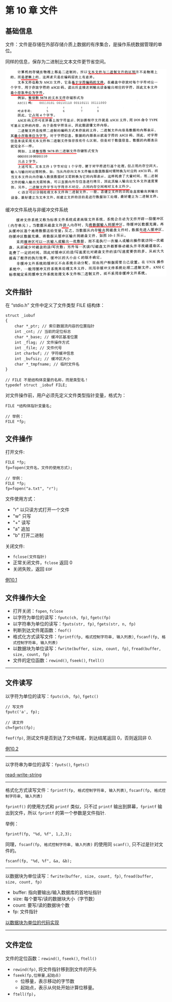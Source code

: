 # 第 10 章 文件

## 基础信息

文件：文件是存储在外部存储介质上数据的有序集合，是操作系统数据管理的单位。

同样的信息，保存为二进制比文本文件更节省空间。

![file](file.png)

缓冲文件系统与非缓冲文件系统

![buffer](buffer.png)

## 文件指针

在 “stdio.h” 文件中定义了文件类型 FILE 结构体：

```
struct _iobuf
{
    char *_ptr; // 索引数据流内容的位置指针
    int _cnt; // 当前的定位标志
    char *_base; // 缓冲区基准位置
    int _flag; // 文件操作方式
    int _file; // 文件代号
    int charbuf; // 字符缓冲信息
    int _bufsiz; // 缓冲区大小
    char *_tmpfname; // 临时文件名
}

// FILE 不是结构体变量的名称，而是类型名！
typedef struct _iobuf FILE;
```

对文件操作前，用户必须先定义文件类型指针变量，格式为：

```
FILE *结构体指针变量名;

// 举例：
FILE *fp;
```

## 文件操作

打开文件:
```
FILE *fp;
fp=fopen(文件名，文件的使用方式);

// 举例：
FILE *fp;
fp=fopen("a.txt", "r");
```

文件使用方式：
- "r" 以只读方式打开一个文件
- "w" 只写
- "+" 读写
- "a" 追加
- "b" 打开二进制

关闭文件:
-  `fclose(文件指针)`
- 正常关闭文件，`fclose` 返回 0
- 关闭失败，返回 `EOF`

[例10.1](10.1.c)

## 文件操作大全

- 打开关闭：`fopen`, `fclose`
- 以字符为单位的读写：`fputc(ch, fp)`, `fgetc(fp)`
- 以字符串为单位的读写：`fputs(str, fp)`, `fgets(str, n, fp)`
- 判断到达文件尾函数：`feof()`
- 格式化方式读写文件：`fprintf(fp, 格式控制字符串, 输入列表)`, `fscanf(fp, 格式控制字符串, 输入列表)`
- 以数据块为单位读写：`fwrite(buffer, size, count, fp)`, `fread(buffer, size, count, fp)`
- 文件的定位函数：`rewind()`, `fseek()`, `ftell()`

---

## 文件读写

以字符为单位的读写：`fputc(ch, fp)`, `fgetc()`

```
// 写文件
fputc('a', fp);

// 读文件
ch=fgetc(fp);
```

`feof(fp)`, 测试文件是否到达了文件结尾，到达结尾返回 0，否则返回非 0.

[例10.2](10.2.c)

---

以字符串为单位的读写：`fputs()`, `fgets()`

[read-write-string](read-write-string.c)

---

格式化方式读写文件：`fprintf(fp, 格式控制字符串, 输入列表)`, `fscanf(fp, 格式控制字符串, 输入列表)`

`fprintf()` 的使用方式和 `printf` 类似，只不过 `printf` 输出到屏幕，`fprintf` 输出到文件，所以 `fprintf` 的第一个参数是文件指针.

举例：

```
fprintf(fp, "%d, %f", 1,2,3);
```

同理，`fscanf(fp, 格式控制字符串, 输入列表)` 的使用同 `scanf()`, 只不过是针对文件的。

```
fscanf(fp, "%d, %f", &a, &b);
```

---

以数据块为单位读写：`fwrite(buffer, size, count, fp)`, `fread(buffer, size, count, fp)`

- buffer: 指向要输出/输入数据库的首地址指针
- size: 每个要写/读的数据块大小（字节数）
- count: 要写/读的数据块个数
- fp: 文件指针

[以数据块为单位的代码实现](rw-buffer.c)

---

## 文件定位

文件的定位函数：`rewind()`, `fseek()`, `ftell()`

- `rewind(fp)`, 将文件指针移到到文件的开头
- `fseek(fp,位移量,起始点)`
    - 位移量，表示移动的字节数
    - 起始点，表示从何处开始计算位移量。
- `ftell(fp)`，